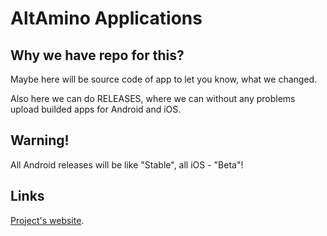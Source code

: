 # AltAmino Applications



## Why we have repo for this?

Maybe here will be source code of app to let you know, what we changed.

Also here we can do RELEASES, where we can without any problems upload builded apps for Android and iOS.

## Warning!

All Android releases will be like "Stable", all iOS - "Beta"!

## Links

[Project's website](https://altamino.top).
